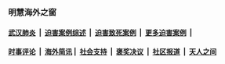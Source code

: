 
### 明慧海外之窗

####  [武汉肺炎](indexes/365.md?t=05271901) &nbsp;|&nbsp;  [迫害案例综述](indexes/328.md?t=05271901) &nbsp;|&nbsp; [迫害致死案例](indexes/277.md?t=05271901)  &nbsp;|&nbsp; [更多迫害案例](indexes/81.md?t=05271901)  &nbsp;|&nbsp; 
####  [时事评论](indexes/19.md?t=05271901) &nbsp;|&nbsp; [海外简讯](indexes/245.md?t=05271901)&nbsp;|&nbsp;  [社会支持](indexes/140.md?t=05271901) &nbsp;|&nbsp; [褒奖决议](indexes/282.md?t=05271901) &nbsp;|&nbsp; [社区报道](indexes/91.md?t=05271901)  &nbsp;|&nbsp; [天人之间](indexes/78.md?t=05271901) 

